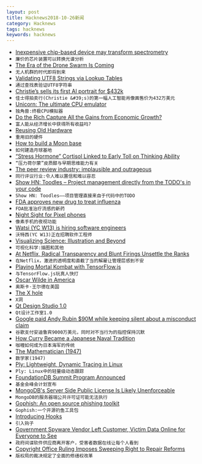 ```yaml
---
layout: post
title: Hacknews2018-10-26新闻
category: Hacknews
tags: hacknews
keywords: hacknews
---
```




- [Inexpensive chip-based device may transform spectrometry](http://news.mit.edu/2018/inexpensive-chip-device-spectrometry-1023)
- `廉价的芯片装置可以转换光谱分析`
- [The Era of the Drone Swarm Is Coming](https://mwi.usma.edu/era-drone-swarm-coming-need-ready/)
- `无人机群的时代即将到来`
- [Validating UTF8 Strings via Lookup Tables](http://darkcephas.blogspot.com/2018/10/validating-utf8-strings-with-lookup.html)
- `通过查找表验证UTF8字符串`
- [Christie’s sells its first AI portrait for $432k](https://www.theverge.com/2018/10/25/18023266/ai-art-portrait-christies-obvious-sold)
- `佳士得拍卖行(Christie &#39;s)的第一幅人工智能肖像画售价为432万美元`
- [Unicorn: The ultimate CPU emulator](https://www.unicorn-engine.org/)
- `独角兽:终极CPU模拟器`
- [Do the Rich Capture All the Gains from Economic Growth?](https://medium.com/@russroberts/do-the-rich-capture-all-the-gains-from-economic-growth-c96d93101f9c)
- `富人能从经济增长中获得所有收益吗?`
- [Reusing Old Hardware](https://www.honestrepair.net/index.php/2018/10/24/reusing-old-hardware/)
- `重用旧的硬件`
- [How to build a Moon base](https://www.nature.com/articles/d41586-018-07107-4)
- `如何建造月球基地`
- [“Stress Hormone” Cortisol Linked to Early Toll on Thinking Ability](https://www.scientificamerican.com/article/ldquo-stress-hormone-rdquo-cortisol-linked-to-early-toll-on-thinking-ability/?fbclid=IwAR0D45Rg_mM3aFJ5_T0-zQeJkk1P3ErQNOy1PW9qTM1X71HAEUb3cB2l1H8)
- `“压力荷尔蒙”皮质醇与早期思维能力有关`
- [The peer review industry: implausible and outrageous](https://www.the-tls.co.uk/articles/public/peer-review-industry-implausible-outrageous/)
- `同行评议行业:令人难以置信和难以容忍`
- [Show HN: Toodles – Project management directly from the TODO&#39;s in your code](https://github.com/aviaviavi/toodles)
- `Show HN: Toodles——项目管理直接来自于代码中的TODO`
- [FDA approves new drug to treat influenza](https://www.fda.gov/NewsEvents/Newsroom/PressAnnouncements/ucm624226.htm)
- `FDA批准治疗流感的新药`
- [Night Sight for Pixel phones](https://www.theverge.com/2018/10/25/18021944/google-night-sight-pixel-3-camera-samples)
- `像素手机的夜视功能`
- [Watsi (YC W13) is hiring software engineers](https://blog.watsi.org/engineers/)
- `沃特西(YC W13)正在招聘软件工程师`
- [Visualizing Science: Illustration and Beyond](https://blogs.scientificamerican.com/sa-visual/visualizing-science-illustration-and-beyond/)
- `可视化科学:插图和其他`
- [At Netflix, Radical Transparency and Blunt Firings Unsettle the Ranks](https://www.wsj.com/articles/at-netflix-radical-transparency-and-blunt-firings-unsettle-the-ranks-1540497174)
- `在Netflix，激进的透明度和直截了当的解雇让管理层感到不安`
- [Playing Mortal Kombat with TensorFlow.js](https://blog.mgechev.com/2018/10/20/transfer-learning-tensorflow-js-data-augmentation-mobile-net/)
- `与TensorFlow.js玩真人快打`
- [Oscar Wilde in America](https://spectator.us/2018/10/getting-wilde-america/)
- `奥斯卡·王尔德在美国`
- [The X hole](https://marc.info/?l=openbsd-tech&amp;m=154050351216908&amp;w=2)
- `X洞`
- [Qt Design Studio 1.0](https://blog.qt.io/blog/2018/10/25/qt-design-studio-1-0-released/)
- `Qt设计工作室1.0`
- [Google paid Andy Rubin $90M while keeping silent about a misconduct claim](https://www.nytimes.com/2018/10/25/technology/google-sexual-harassment-andy-rubin.html)
- `谷歌支付安迪鲁宾9000万美元，同时对不当行为的指控保持沉默`
- [How Curry Became a Japanese Naval Tradition](https://www.atlasobscura.com/articles/japanese-curry-history)
- `咖喱如何成为日本海军的传统`
- [The Mathematician (1947)](http://www-history.mcs.st-and.ac.uk/Extras/Von_Neumann_Part_1.html)
- `数学家(1947)`
- [Ply: Lightweight, Dynamic Tracing in Linux](https://wkz.github.io/ply/)
- `Ply: Linux中的轻量级动态跟踪`
- [FoundationDB Summit Program Announced](https://www.foundationdb.org/blog/foundationdb-summit-program-announced/)
- `基金会峰会计划宣布`
- [MongoDB&#39;s Server Side Public License Is Likely Unenforceable](https://www.processmechanics.com/2018/10/18/the-server-side-public-license-is-flawed/)
- `MongoDB的服务器端公共许可证可能无法执行`
- [Gophish: An open source phishing toolkit](https://github.com/gophish/gophish)
- `Gophish:一个开源钓鱼工具包`
- [Introducing Hooks](https://reactjs.org/docs/hooks-intro.html)
- `引入钩子`
- [Government Spyware Vendor Left Customer, Victim Data Online for Everyone to See](https://motherboard.vice.com/en_us/article/vbka8b/wolf-intelligence-leak-customer-victim-data-online)
- `政府间谍软件供应商离开客户，受害者数据在线让每个人看到`
- [Copyright Office Ruling Imposes Sweeping Right to Repair Reforms](https://ifixit.org/blog/11951/1201-copyright-final-rule/)
- `版权局的裁决规定了全面的修缮权改革`

